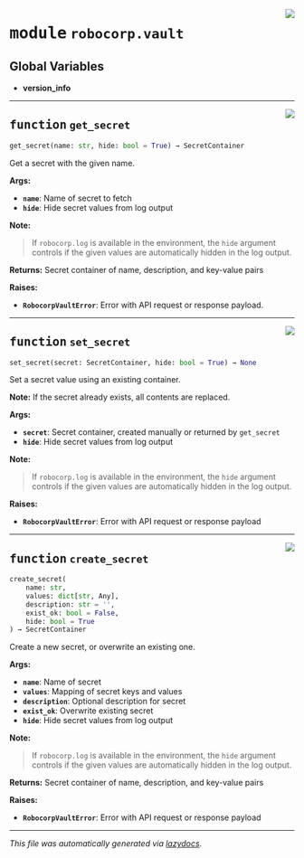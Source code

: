 <!-- markdownlint-disable -->

<a href="../../vault/src/robocorp/vault/__init__.py#L0"><img align="right" style="float:right;" src="https://img.shields.io/badge/-source-cccccc?style=flat-square" /></a>

# <kbd>module</kbd> `robocorp.vault`




**Global Variables**
---------------
- **version_info**

---

<a href="../../vault/src/robocorp/vault/__init__.py#L19"><img align="right" style="float:right;" src="https://img.shields.io/badge/-source-cccccc?style=flat-square" /></a>

## <kbd>function</kbd> `get_secret`

```python
get_secret(name: str, hide: bool = True) → SecretContainer
```

Get a secret with the given name. 



**Args:**
 
 - <b>`name`</b>:  Name of secret to fetch 
 - <b>`hide`</b>:  Hide secret values from log output 



**Note:**

> If `robocorp.log` is available in the environment, the `hide` argument controls if the given values are automatically hidden in the log output. 
>

**Returns:**
 Secret container of name, description, and key-value pairs 



**Raises:**
 
 - <b>`RobocorpVaultError`</b>:  Error with API request or response payload. 


---

<a href="../../vault/src/robocorp/vault/__init__.py#L47"><img align="right" style="float:right;" src="https://img.shields.io/badge/-source-cccccc?style=flat-square" /></a>

## <kbd>function</kbd> `set_secret`

```python
set_secret(secret: SecretContainer, hide: bool = True) → None
```

Set a secret value using an existing container. 

**Note:** If the secret already exists, all contents are replaced. 



**Args:**
 
 - <b>`secret`</b>:  Secret container, created manually or returned by `get_secret` 
 - <b>`hide`</b>:  Hide secret values from log output 



**Note:**

> If `robocorp.log` is available in the environment, the `hide` argument controls if the given values are automatically hidden in the log output. 
>

**Raises:**
 
 - <b>`RobocorpVaultError`</b>:  Error with API request or response payload 


---

<a href="../../vault/src/robocorp/vault/__init__.py#L72"><img align="right" style="float:right;" src="https://img.shields.io/badge/-source-cccccc?style=flat-square" /></a>

## <kbd>function</kbd> `create_secret`

```python
create_secret(
    name: str,
    values: dict[str, Any],
    description: str = '',
    exist_ok: bool = False,
    hide: bool = True
) → SecretContainer
```

Create a new secret, or overwrite an existing one. 



**Args:**
 
 - <b>`name`</b>:  Name of secret 
 - <b>`values`</b>:  Mapping of secret keys and values 
 - <b>`description`</b>:  Optional description for secret 
 - <b>`exist_ok`</b>:  Overwrite existing secret 
 - <b>`hide`</b>:  Hide secret values from log output 



**Note:**

> If `robocorp.log` is available in the environment, the `hide` argument controls if the given values are automatically hidden in the log output. 
>

**Returns:**
 Secret container of name, description, and key-value pairs 



**Raises:**
 
 - <b>`RobocorpVaultError`</b>:  Error with API request or response payload 




---

_This file was automatically generated via [lazydocs](https://github.com/ml-tooling/lazydocs)._
